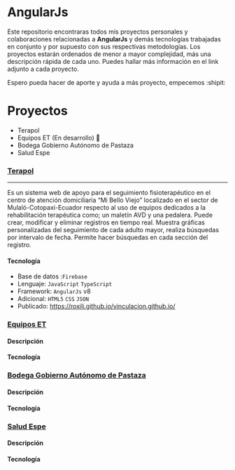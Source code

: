 # AngularJs
Este repositorio encontraras todos mis proyectos personales y colaboraciones relacionadas a **AngularJs** y demás tecnologías trabajadas en conjunto y por supuesto con sus respectivas metodologías. Los proyectos estarán ordenados de menor a mayor complejidad, más una descripción rápida de cada uno. Puedes hallar más información en el link adjunto a cada proyecto.

Espero pueda hacer de aporte y ayuda a más proyecto, empecemos :shipit:

# Proyectos
* Terapol
* Equipos ET (En desarrollo) 🚀
* Bodega Gobierno Autónomo de Pastaza
* Salud Espe

### [Terapol](https://github.com/RoxiLi/vinculacion.github.io "Github terapol vinculacion")
____
Es un sistema web de apoyo para el seguimiento fisioterapéutico en el centro de atención domiciliaria “Mi Bello Viejo” localizado en el sector de Mulaló-Cotopaxi-Ecuador respecto al uso de equipos dedicados a la rehabilitación terapéutica como; un maletín AVD y una pedalera. Puede crear, modificar y eliminar registros en tiempo real. Muestra gráficas personalizadas del seguimiento de cada adulto mayor, realiza búsquedas por intervalo de fecha. Permite hacer búsquedas en cada sección del registro.

#### Tecnología
* Base de datos :`Firebase`
* Lenguaje: `JavaScript`  `TypeScript`
* Framework: `AngularJs` v8
* Adicional: `HTML5` `CSS` `JSON`
* Publicado: https://roxili.github.io/vinculacion.github.io/ 

### [Equipos ET](https://github.com/RoxiLi/vinculacion.github.io "Github terapol vinculacion")
#### Descripción
#### Tecnología

### [Bodega Gobierno Autónomo de Pastaza](https://github.com/RoxiLi/vinculacion.github.io "Github terapol vinculacion")
#### Descripción
#### Tecnología

### [Salud Espe](https://github.com/RoxiLi/vinculacion.github.io "Github terapol vinculacion")
#### Descripción
#### Tecnología
